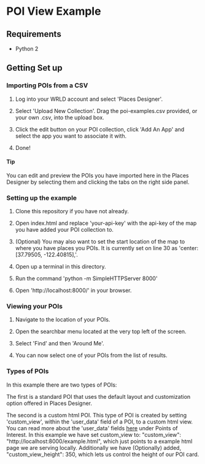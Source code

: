 # POI View Example

## Requirements

* Python 2

## Getting Set up

### Importing POIs from a CSV

1. Log into your WRLD account and select 'Places Designer'.

2. Select 'Upload New Collection'. Drag the poi-examples.csv provided, or your own .csv, into the upload box.

3. Click the edit button on your POI collection, click 'Add An App' and select the app you want to associate it with.

4. Done!

#### Tip
You can edit and preview the POIs you have imported here in the Places Designer by selecting them and clicking the tabs on the right side panel.

### Setting up the example

1. Clone this repository if you have not already.

2. Open index.html and replace 'your-api-key' with the api-key of the map you have added your POI collection to.

3. (Optional) You may also want to set the start location of the map to where you have places you POIs. It is currently set on line 30 as 'center: [37.79505, -122.40815],'.

4. Open up a terminal in this directory.

5. Run the command 'python -m SimpleHTTPServer 8000'

6. Open 'http://localhost:8000/' in your browser.

### Viewing your POIs

1. Navigate to the location of your POIs.

2. Open the searchbar menu located at the very top left of the screen.

3. Select 'Find' and then 'Around Me'.

4. You can now select one of your POIs from the list of results.

### Types of POIs

In this example there are two types of POIs:

The first is a standard POI that uses the default layout and customization option offered in Places Designer.

The second is a custom html POI. This type of POI is created by setting 'custom_view', within the 'user_data' field of a POI, to a custom html view. You can read more about the 'user_data' fields [here](https://github.com/wrld3d/wrld-poi-api) under Points of Interest. In this example we have set custom_view to: "custom_view": "http://localhost:8000/example.html", which just points to a example html page we are serving locally. Additionally we have (Optionally) added, "custom_view_height": 350, which lets us control the height of our POI card.
